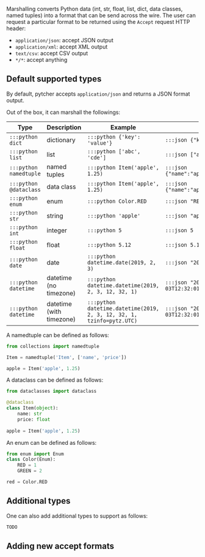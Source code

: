 Marshalling converts Python data (int, str, float, list, dict, data classes, named tuples) into a format that can be send across the wire.
The user can request a particular format to be returned using the `Accept` request HTTP header:

* `application/json`: accept JSON output
* `application/xml`: accept XML output
* `text/csv`: accept CSV output
* `*/*`: accept anything

## Default supported types

By default, pytcher accepts `application/json` and returns a JSON format output.

Out of the box, it can marshall the followings:

 Type         | Description  | Example               | Output
--------------|--------------|-----------------------|-------
`:::python dict`        | dictionary   | `:::python {'key': 'value'}`    | `:::json {"key":"value}`
`:::python list`        | list         | `:::python ['abc', 'cde']`      | `:::json ["abc","cde"]`
`:::python namedtuple`  | named tuples | `:::python Item('apple', 1.25)` | `:::json {"name":"apple","price":1.25}`
`:::python @dataclass`  | data class   | `:::python Item('apple', 1.25)` | `:::json {"name":"apple","price":1.25}`
`:::python enum`        | enum         | `:::python Color.RED`           | `:::json "RED"`
`:::python str`         | string       | `:::python 'apple'`             | `:::json "apple"`
`:::python int`         | integer      | `:::python 5`                   | `:::json 5`
`:::python float`       | float        | `:::python 5.12`                | `:::json 5.12`
`:::python date`        | date         | `:::python datetime.date(2019, 2, 3)` | `:::json "2019-02-03"`
`:::python datetime`    | datetime (no timezone) | `:::python datetime.datetime(2019, 2, 3, 12, 32, 1)` | `:::json "2019-02-03T12:32:01.000"`
`:::python datetime`    | datetime (with timezone) | `:::python datetime.datetime(2019, 2, 3, 12, 32, 1, tzinfo=pytz.UTC)` | `:::json "2019-02-03T12:32:01.000+00:00"`

A namedtuple can be defined as follows:
```python
from collections import namedtuple

Item = namedtuple('Item', ['name', 'price'])

apple = Item('apple', 1.25)
```

A dataclass can be defined as follows:
```python
from dataclasses import dataclass

@dataclass
class Item(object):
    name: str
    price: float
    
apple = Item('apple', 1.25)    

```

An enum can be defined as follows:
```python
from enum import Enum
class Color(Enum):
    RED = 1
    GREEN = 2

red = Color.RED
```

## Additional types

One can also add additional types to support as follows:
```python
TODO
```

## Adding new accept formats